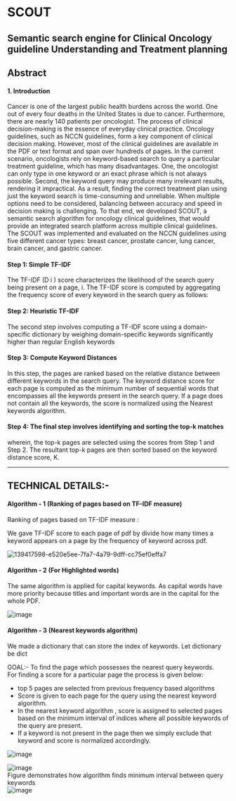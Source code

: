 # SCOUT
## Semantic search engine for Clinical Oncology guideline Understanding and  Treatment planning

## Abstract

#### 1. Introduction
Cancer is one of the largest public health burdens across the world. One out of every four
deaths in the United States is due to cancer. Furthermore, there are nearly 140 patients per
oncologist. The process of clinical decision-making is the essence of everyday clinical
practice. Oncology guidelines, such as NCCN guidelines, form a key component of clinical
decision making. However, most of the clinical guidelines are available in the PDF or text format
and span over hundreds of pages. In the current scenario, oncologists rely on keyword-based
search to query a particular treatment guideline, which has many disadvantages. One, the
oncologist can only type in one keyword or an exact phrase which is not always possible.
Second, the keyword query may produce many irrelevant results, rendering it impractical. As a
result, finding the correct treatment plan using just the keyword search is time-consuming and
unreliable. When multiple options need to be considered, balancing between accuracy and
speed in decision making is challenging. To that end, we developed SCOUT, a semantic search
algorithm for oncology clinical guidelines, that would provide an integrated search platform
across multiple clinical guidelines. The SCOUT was implemented and evaluated on the NCCN
guidelines using five different cancer types: breast cancer, prostate cancer, lung cancer, brain
cancer, and gastric cancer.

#### Step 1: Simple TF-IDF
The TF-IDF (D i ) score characterizes the likelihood of the search query being present on a page,
i. The TF-IDF score is computed by aggregating the frequency score of every keyword in the
search query as follows:

#### Step 2: Heuristic TF-IDF
The second step involves computing a TF-IDF score using a domain-specific dictionary by
weighing domain-specific keywords significantly higher than regular English keywords

#### Step 3: Compute Keyword Distances
In this step, the pages are ranked based on the relative distance between different keywords in
the search query. The keyword distance score for each page is computed as the minimum
number of sequential words that encompasses all the keywords present in the search query. If a
page does not contain all the keywords, the score is normalized using the Nearest keywords algorithm.

#### Step 4: The final step involves identifying and sorting the top-k matches
wherein, the top-k pages are selected using the scores from Step 1 and Step 2. The resultant top-k pages are then
sorted based on the keyword distance score, K.

---------------------------------------------------------------------------------------------------------------------------------------------------------------------------------
## TECHNICAL DETAILS:-
#### Algorithm - 1 (Ranking of pages based on TF-IDF measure) 
Ranking of pages based on TF-IDF measure :
  
  
We gave TF-IDF score to each page of pdf by divide how many times a keyword appears on a page by the frequency of keyword across pdf.

![139417598-e520e5ee-7fa7-4a79-9dff-cc75ef0effa7](https://user-images.githubusercontent.com/49832962/139422212-2541c79b-2913-4305-b169-400fabf3e29f.png)



#### Algorithm - 2 (For Highlighted words)
The same algorithm is applied for capital keywords. As capital words have more priority because titles and important words are in the capital for the whole PDF.

![image](https://user-images.githubusercontent.com/49832962/139417800-22e66403-0a38-4ec2-b567-81eaaa00f3c5.png)


#### Algorithm - 3 (Nearest keywords algorithm)
We made a dictionary that can store the index of keywords. Let dictionary be dict

GOAL:- To find the page which possesses the nearest query keywords.  
For finding a score for a particular page the process is given below:  
  
- top 5 pages are selected from previous frequency based algorithms   
- Score is given to each page for the query using the nearest keyword algorithm.     
- In the nearest keyword algorithm , score is assigned to selected pages based on the minimum interval of indices where all possible keywords of the query are present.
- If  a keyword is not present in the page then we simply exclude that keyword and score is normalized accordingly.

![image](https://user-images.githubusercontent.com/49832962/139418376-03d10a5e-5ac7-4463-bc7c-d17131cf1d71.png)

![image](https://user-images.githubusercontent.com/49832962/139419221-122e6462-fdad-4b97-9cd7-260216e8aad4.png)  
Figure demonstrates how algorithm finds minimum interval between query keywords  
![image](https://user-images.githubusercontent.com/49832962/139419439-2456c6fc-dbe5-4754-ae88-a60862bd6077.png)




